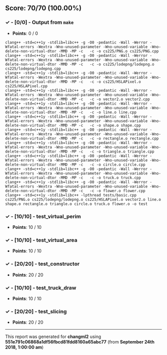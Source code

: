


## Score: 70/70 (100.00%)


### ✓ - [0/0] - Output from `make`

- **Points**: 0 / 0


```
clang++ -std=c++1y -stdlib=libc++ -g -O0 -pedantic -Wall -Werror -Wfatal-errors -Wextra -Wno-unused-parameter -Wno-unused-variable -Wno-delete-non-virtual-dtor -MMD -MP -c   -c -o cs225/PNG.o cs225/PNG.cpp
clang++ -std=c++1y -stdlib=libc++ -g -O0 -pedantic -Wall -Werror -Wfatal-errors -Wextra -Wno-unused-parameter -Wno-unused-variable -Wno-delete-non-virtual-dtor -MMD -MP -c   -c -o cs225/lodepng/lodepng.o cs225/lodepng/lodepng.cpp
clang++ -std=c++1y -stdlib=libc++ -g -O0 -pedantic -Wall -Werror -Wfatal-errors -Wextra -Wno-unused-parameter -Wno-unused-variable -Wno-delete-non-virtual-dtor -MMD -MP -c   -c -o cs225/HSLAPixel.o cs225/HSLAPixel.cpp
clang++ -std=c++1y -stdlib=libc++ -g -O0 -pedantic -Wall -Werror -Wfatal-errors -Wextra -Wno-unused-parameter -Wno-unused-variable -Wno-delete-non-virtual-dtor -MMD -MP -c   -c -o vector2.o vector2.cpp
clang++ -std=c++1y -stdlib=libc++ -g -O0 -pedantic -Wall -Werror -Wfatal-errors -Wextra -Wno-unused-parameter -Wno-unused-variable -Wno-delete-non-virtual-dtor -MMD -MP -c   -c -o line.o line.cpp
clang++ -std=c++1y -stdlib=libc++ -g -O0 -pedantic -Wall -Werror -Wfatal-errors -Wextra -Wno-unused-parameter -Wno-unused-variable -Wno-delete-non-virtual-dtor -MMD -MP -c   -c -o shape.o shape.cpp
clang++ -std=c++1y -stdlib=libc++ -g -O0 -pedantic -Wall -Werror -Wfatal-errors -Wextra -Wno-unused-parameter -Wno-unused-variable -Wno-delete-non-virtual-dtor -MMD -MP -c   -c -o rectangle.o rectangle.cpp
clang++ -std=c++1y -stdlib=libc++ -g -O0 -pedantic -Wall -Werror -Wfatal-errors -Wextra -Wno-unused-parameter -Wno-unused-variable -Wno-delete-non-virtual-dtor -MMD -MP -c   -c -o triangle.o triangle.cpp
clang++ -std=c++1y -stdlib=libc++ -g -O0 -pedantic -Wall -Werror -Wfatal-errors -Wextra -Wno-unused-parameter -Wno-unused-variable -Wno-delete-non-virtual-dtor -MMD -MP -c   -c -o circle.o circle.cpp
clang++ -std=c++1y -stdlib=libc++ -g -O0 -pedantic -Wall -Werror -Wfatal-errors -Wextra -Wno-unused-parameter -Wno-unused-variable -Wno-delete-non-virtual-dtor -MMD -MP -c   -c -o truck.o truck.cpp
clang++ -std=c++1y -stdlib=libc++ -g -O0 -pedantic -Wall -Werror -Wfatal-errors -Wextra -Wno-unused-parameter -Wno-unused-variable -Wno-delete-non-virtual-dtor -MMD -MP -c   -c -o flower.o flower.cpp
clang++ -std=c++1y -stdlib=libc++ -lpthread tests/basic.cpp cs225/PNG.o cs225/lodepng/lodepng.o cs225/HSLAPixel.o vector2.o line.o shape.o rectangle.o triangle.o circle.o truck.o flower.o -o test

```


### ✓ - [10/10] - test_virtual_perim

- **Points**: 10 / 10





### ✓ - [10/10] - test_virtual_area

- **Points**: 10 / 10





### ✓ - [20/20] - test_constructor

- **Points**: 20 / 20





### ✓ - [10/10] - test_truck_draw

- **Points**: 10 / 10





### ✓ - [20/20] - test_slicing

- **Points**: 20 / 20





---

This report was generated for **changml2** using **551e791c06868a1df56fbcd81fdd8160a65abc77** (from **September 24th 2018, 1:00:00 am**)

